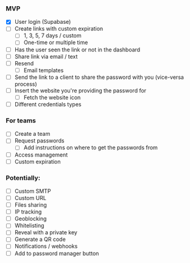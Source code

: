 ### MVP

-   [x] User login (Supabase)
-   [ ] Create links with custom expiration
    -   [ ] 1, 3, 5, 7 days / custom
    -   [ ] One-time or multiple time
-   [ ] Has the user seen the link or not in the dashboard
-   [ ] Share link via email / text
-   [ ] Resend
    -   [ ] Email templates
-   [ ] Send the link to a client to share the password with you (vice-versa process)
-   [ ] Insert the website you're providing the password for
    -   [ ] Fetch the website icon
-   [ ] Different credentials types

### For teams

-   [ ] Create a team
-   [ ] Request passwords
    -   [ ] Add instructions on where to get the passwords from
-   [ ] Access management
-   [ ] Custom expiration

### Potentially:

-   [ ] Custom SMTP
-   [ ] Custom URL
-   [ ] Files sharing
-   [ ] IP tracking
-   [ ] Geoblocking
-   [ ] Whitelisting
-   [ ] Reveal with a private key
-   [ ] Generate a QR code
-   [ ] Notifications / webhooks
-   [ ] Add to password manager button
